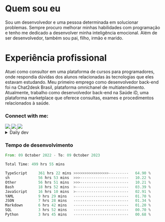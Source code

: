 # Quem sou eu
Sou um desenvolvedor e uma pessoa determinada em solucionar problemas. Sempre procuro melhorar minhas habilidades com programação e tenho me dedicado a desenvolver minha inteligência emocional. Além de ser desenvolvedor, também sou pai, filho, irmão e marido.

# Experiência profissional
Atuei como consultor em uma plataforma de cursos para programadores, onde respondia dúvidas dos alunos relacionadas às tecnologias que eles estavam estudando.
Meu primeiro emprego como desenvolvedor back-end foi na Chat2desk Brasil, plataforma omnichanel de multiatendimento.
Atualmente, trabalho como desenvolvedor back-end na Saúde iD, uma plataforma marketplace que oferece consultas, exames e procedimentos relacionados à saúde.

### Connect with me:
<a href="https://www.linkedin.com/in/theusmoreira" target="_blank" >
<img src="https://img.shields.io/badge/linkedin-%230077B5.svg?&style=for-the-badge&logo=linkedin&logoColor=white ">
</a>
<a href="https://www.instagram.com/matheus.s.moreira/" target="_blank">
<img src="https://img.shields.io/badge/instagram-%23E4405F.svg?&style=for-the-badge&logo=instagram&logoColor=white">
</a>
<a href="mailto:matheussm301@gmail.com"  target="_blank">
<img src="https://img.shields.io/badge/gmail-%23E4405F.svg?&style=for-the-badge&logo=gmail&logoColor=white">
</a>


<details>
  <summary>Daily dev </summary>
<p>
  <a href="https://app.daily.dev/matheussantos"><img src="https://github.com/matheus-santos-moreira/matheus-santos-moreira/blob/master/devcard.svg" width="200" alt="Matheus Santos's Dev Card"/></a>
 </p>
</details>

<h3>Tempo de desenvolvimento</h3>

<!--START_SECTION:waka-->

```rust
From: 09 October 2022 - To: 09 October 2023

Total Time: 499 hrs 55 mins

TypeScript     361 hrs 22 mins >>>>>>>>>>>>>>>>---------   64.90 %
sh             56 hrs 53 mins  >>>----------------------   10.22 %
Other          56 hrs 51 mins  >>>----------------------   10.21 %
Bash           18 hrs 52 mins  >------------------------   03.39 %
JavaScript     16 hrs 10 mins  >------------------------   02.91 %
YAML           9 hrs 29 mins   -------------------------   01.70 %
JSON           7 hrs 28 mins   -------------------------   01.34 %
Markdown       6 hrs 42 mins   -------------------------   01.20 %
SQL            3 hrs 52 mins   -------------------------   00.70 %
Python         3 hrs 45 mins   -------------------------   00.68 %
```

<!--END_SECTION:waka-->
